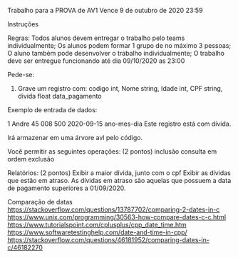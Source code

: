 Trabalho para a PROVA de AV1
Vence 9 de outubro de 2020 23:59

Instruções

Regras:
Todos alunos devem entregar o trabalho pelo teams individualmente;
Os alunos podem formar 1 grupo de no máximo 3 pessoas;
O aluno também pode desenvolver o trabalho individualmente;
O trabalho deve ser entregue funcionando até dia 09/10/2020 as 23:00

Pede-se:

1) Grave um registro com:
codigo int,
Nome string,
Idade int,
CPF string,
divida float
data_pagamento

Exemplo de entrada de dados:

1
Andre
45
008
500
2020-09-15
ano-mes-dia
Este registro está com dívida.

Irá armazenar em uma árvore avl pelo código.

Você permitir as seguintes operações: (2 pontos)
inclusão
consulta em ordem
exclusão

Relatórios: (2 pontos)
Exibir a maior dívida, junto com o cpf
Exibir as dívidas que estão em atraso.
As dívidas em atraso são aquelas que possuem a data de pagamento superiores a 01/09/2020.

Comparação de datas
https://stackoverflow.com/questions/13787702/comparing-2-dates-in-c
https://www.unix.com/programming/30563-how-compare-dates-c-c.html
https://www.tutorialspoint.com/cplusplus/cpp_date_time.htm
https://www.softwaretestinghelp.com/date-and-time-in-cpp/
https://stackoverflow.com/questions/46181952/comparing-dates-in-c/46182270
